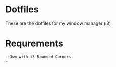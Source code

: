 # Dotfiles
These are the dotfiles for my window manager (i3)

# Requrements 
    -i3wm with i3 Rounded Corners
    -
